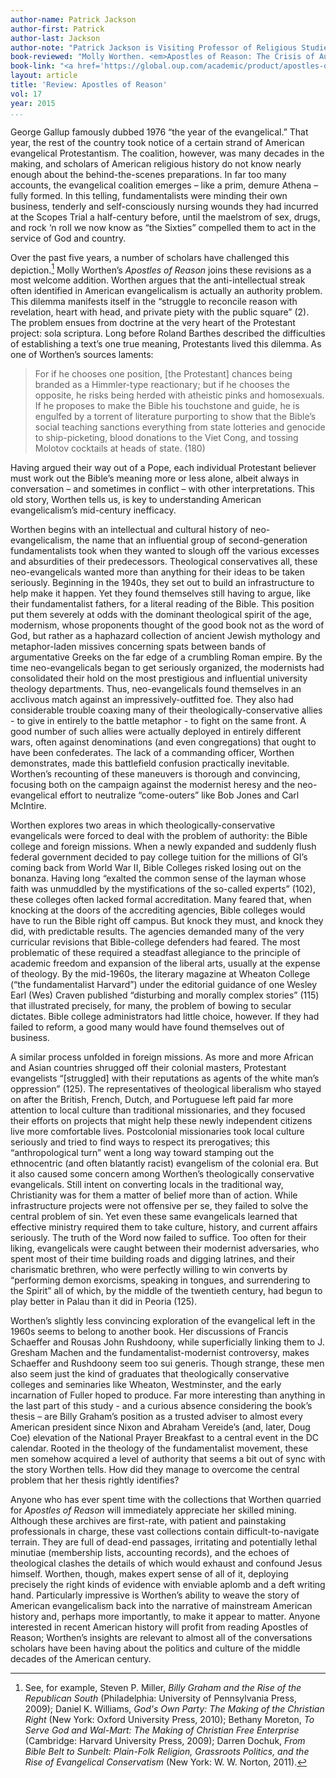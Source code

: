 ```yaml
---
author-name: Patrick Jackson
author-first: Patrick
author-last: Jackson
author-note: "Patrick Jackson is Visiting Professor of Religious Studies and History at Allegheny College."
book-reviewed: "Molly Worthen. <em>Apostles of Reason: The Crisis of Authority in American Evangelicalism</em>. New York: Oxford University Press, 2014. 352 pp. ISBN 978-0-19-989646-2." 
book-link: "<a href='https://global.oup.com/academic/product/apostles-of-reason-9780199896462?cc=us&lang=en&'>Publisher's Website</a>"
layout: article
title: 'Review: Apostles of Reason'
vol: 17
year: 2015
...
```


George Gallup famously dubbed 1976 “the year of the evangelical.” That year, the rest of the country took notice of a certain strand of American evangelical Protestantism. The coalition, however, was many decades in the making, and scholars of American religious history do not know nearly enough about the behind-the-scenes preparations. In far too many accounts, the evangelical coalition emerges – like a prim, demure Athena – fully formed. In this telling, fundamentalists were minding their own business, tenderly and self-consciously nursing wounds they had incurred at the Scopes Trial a half-century before, until the maelstrom of sex, drugs, and rock ‘n roll we now know as “the Sixties” compelled them to act in the service of God and country. 

Over the past five years, a number of scholars have challenged this depiction.[^1] Molly Worthen’s *Apostles of Reason* joins these revisions as a most welcome addition. Worthen argues that the anti-intellectual streak often identified in American evangelicalism is actually an authority problem. This dilemma manifests itself in the “struggle to reconcile reason with revelation, heart with head, and private piety with the public square” (2). The problem ensues from doctrine at the very heart of the Protestant project: sola scriptura. Long before Roland Barthes described the difficulties of establishing a text’s one true meaning, Protestants lived this dilemma. As one of Worthen’s sources laments:

>For if he chooses one position, [the Protestant] chances being branded as a Himmler-type reactionary; but if he chooses the opposite, he risks being herded with atheistic pinks and homosexuals. If he proposes to make the Bible his touchstone and guide, he is engulfed by a torrent of literature purporting to show that the Bible’s social teaching sanctions everything from state lotteries and genocide to ship-picketing, blood donations to the Viet Cong, and tossing Molotov cocktails at heads of state. (180)

Having argued their way out of a Pope, each individual Protestant believer must work out the Bible’s meaning more or less alone, albeit always in conversation – and sometimes in conflict – with other interpretations. This old story, Worthen tells us, is key to understanding American evangelicalism’s mid-century inefficacy.

Worthen begins with an intellectual and cultural history of neo-evangelicalism, the name that an influential group of second-generation fundamentalists took when they wanted to slough off the various excesses and absurdities of their predecessors. Theological conservatives all, these neo-evangelicals wanted more than anything for their ideas to be taken seriously. Beginning in the 1940s, they set out to build an infrastructure to help make it happen.  Yet they found themselves still having to argue, like their fundamentalist fathers, for a literal reading of the Bible. This position put them severely at odds with the dominant theological spirit of the age, modernism, whose proponents thought of the good book not as the word of God, but rather as a haphazard collection of ancient Jewish mythology and metaphor-laden missives concerning spats between bands of argumentative Greeks on the far edge of a crumbling Roman empire. By the time neo-evangelicals began to get seriously organized, the modernists had consolidated their hold on the most prestigious and influential university theology departments. Thus, neo-evangelicals found themselves in an acclivous match against an impressively-outfitted foe. They also had considerable trouble coaxing many of their theologically-conservative allies - to give in entirely to the battle metaphor - to fight on the same front. A good number of such allies were actually deployed in entirely different wars, often against denominations (and even congregations) that ought to have been confederates. The lack of a commanding officer, Worthen demonstrates, made this battlefield confusion practically inevitable. Worthen’s recounting of these maneuvers is thorough and convincing, focusing both on the campaign against the modernist heresy and the neo-evangelical effort to neutralize “come-outers” like Bob Jones and Carl McIntire. 


Worthen explores two areas in which theologically-conservative evangelicals were forced to deal with the problem of authority: the Bible college and foreign missions. When a newly expanded and suddenly flush federal government decided to pay college tuition for the millions of GI’s coming back from World War II, Bible Colleges risked losing out on the bonanza. Having long “exalted the common sense of the layman whose faith was unmuddled by the mystifications of the so-called experts” (102), these colleges often lacked formal accreditation.  Many feared that, when knocking at the doors of the accrediting agencies, Bible colleges would have to run the Bible right off campus. But knock they must, and knock they did, with predictable results. The agencies demanded many of the very curricular revisions that Bible-college defenders had feared.  The most problematic of these required a steadfast allegiance to the principle of academic freedom and expansion of the liberal arts, usually at the expense of theology. By the mid-1960s, the literary magazine at Wheaton College (“the fundamentalist Harvard”) under the editorial guidance of one Wesley Earl (Wes) Craven published “disturbing and morally complex stories” (115) that illustrated precisely, for many, the problem of bowing to secular dictates. Bible college administrators had little choice, however.  If they had failed to reform, a good many would have found themselves out of business. 

A similar process unfolded in foreign missions. As more and more African and Asian countries shrugged off their colonial masters, Protestant evangelists “[struggled] with their reputations as agents of the white man’s oppression” (125). The representatives of theological liberalism who stayed on after the British, French, Dutch, and Portuguese left paid far more attention to local culture than traditional missionaries, and they focused their efforts on projects that might help these newly independent citizens live more comfortable lives. Postcolonial missionaries took local culture seriously and tried to find ways to respect its prerogatives; this “anthropological turn” went a long way toward stamping out the ethnocentric (and often blatantly racist) evangelism of the colonial era. But it also caused some concern among Worthen’s theologically conservative evangelicals. Still intent on converting locals in the traditional way, Christianity was for them a matter of belief more than of action. While infrastructure projects were not offensive per se, they failed to solve the central problem of sin. Yet even these same evangelicals learned that effective ministry required them to take culture, history, and current affairs seriously. The truth of the Word now failed to suffice. Too often for their liking, evangelicals were caught between their modernist adversaries, who spent most of their time building roads and digging latrines, and their charismatic brethren, who were perfectly willing to win converts by “performing demon exorcisms, speaking in tongues, and surrendering to the Spirit” all of which, by the middle of the twentieth century, had begun to play better in Palau than it did in Peoria (125). 

Worthen’s slightly less convincing exploration of the evangelical left in the 1960s seems to belong to another book. Her discussions of Francis Schaeffer and Rousas John Rushdoony, while superficially linking them to J. Gresham Machen and the fundamentalist-modernist controversy, makes Schaeffer and Rushdoony seem too sui generis. Though strange, these men also seem just the kind of graduates that theologically conservative colleges and seminaries like Wheaton, Westminster, and the early incarnation of Fuller hoped to produce. Far more interesting than anything in the last part of this study - and a curious absence considering the book’s thesis – are Billy Graham’s position as a trusted adviser to almost every American president since Nixon and Abraham Vereide’s (and, later, Doug Coe) elevation of the National Prayer Breakfast to a central event in the DC calendar. Rooted in the theology of the fundamentalist movement, these men somehow acquired a level of authority that seems a bit out of sync with the story Worthen tells. How did they manage to overcome the central problem that her thesis rightly identifies?

Anyone who has ever spent time with the collections that Worthen quarried for *Apostles of Reason* will immediately appreciate her skilled mining. Although these archives are first-rate, with patient and painstaking professionals in charge, these vast collections contain difficult-to-navigate terrain. They are full of dead-end passages, irritating and potentially lethal minutiae (membership lists, accounting records), and the echoes of theological clashes the details of which would exhaust and confound Jesus himself. Worthen, though, makes expert sense of all of it, deploying precisely the right kinds of evidence with enviable aplomb and a deft writing hand. Particularly impressive is Worthen’s ability to weave the story of American evangelicalism back into the narrative of mainstream American history and, perhaps more importantly, to make it appear to matter. Anyone interested in recent American history will profit from reading Apostles of Reason; Worthen’s insights are relevant to almost all of the conversations scholars have been having about the politics and culture of the middle decades of the American century.

[^1]: See, for example, Steven P. Miller, *Billy Graham and the Rise of the Republican South* (Philadelphia: University of Pennsylvania Press, 2009); Daniel K. Williams, *God's Own Party: The Making of the Christian Right* (New York: Oxford University Press, 2010); Bethany Moreton, *To Serve God and Wal-Mart: The Making of Christian Free Enterprise* (Cambridge: Harvard University Press, 2009); Darren Dochuk, *From Bible Belt to Sunbelt: Plain-Folk Religion, Grassroots Politics, and the Rise of Evangelical Conservatism* (New York: W. W. Norton, 2011).

